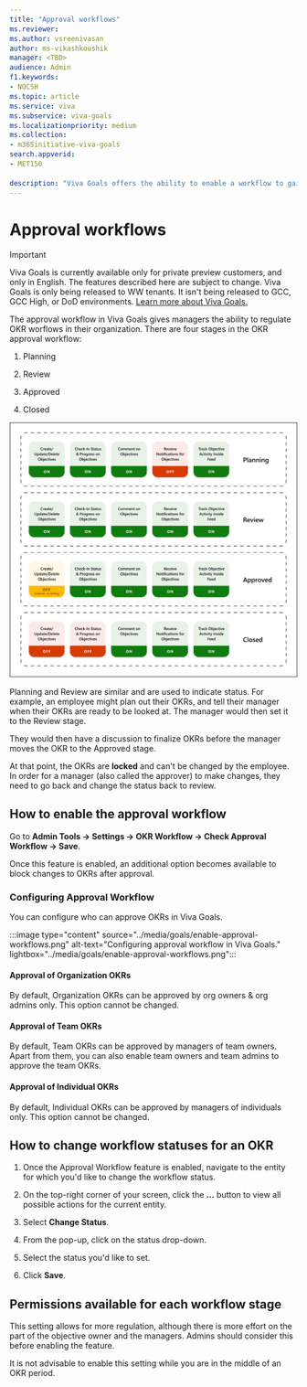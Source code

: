 ```yaml
---
title: "Approval workflows"
ms.reviewer: 
ms.author: vsreenivasan
author: ms-vikashkoushik
manager: <TBD>
audience: Admin
f1.keywords:
- NOCSH
ms.topic: article
ms.service: viva
ms.subservice: viva-goals
ms.localizationpriority: medium
ms.collection:  
- m365initiative-viva-goals
search.appverid:
- MET150

description: "Viva Goals offers the ability to enable a workflow to gain manager approval when setting OKRs."
---
```


# Approval workflows 

> [!IMPORTANT]
> Viva Goals is currently available only for private preview customers, and only in English. The features described here are subject to change. Viva Goals is only being released to WW tenants. It isn't being released to GCC, GCC High, or DoD environments. [Learn more about Viva Goals.](https://go.microsoft.com/fwlink/?linkid=2189933)

The approval workflow in Viva Goals gives managers the ability to regulate OKR worflows in their organization. There are four stages in the OKR approval workflow:

1. Planning

2. Review

3. Approved

4. Closed

![approval workflows](../media/goals/4/44/a.png)
   
Planning and Review are similar and are used to indicate status. For example, an employee might plan out their OKRs, and tell their manager when their OKRs are ready to be looked at. The manager would then set it to the Review stage.

They would then have a discussion to finalize OKRs before the manager moves the OKR to the Approved stage.

At that point, the OKRs are **locked** and can't be changed by the employee. In order for a manager (also called the approver) to make changes, they need to go back and change the status back to review.

## How to enable the approval workflow

Go to **Admin Tools -> Settings -> OKR Workflow -> Check Approval Workflow -> Save**.

Once this feature is enabled, an additional option becomes available to block changes to OKRs after approval.
   
### Configuring Approval Workflow 

You can configure who can approve OKRs in Viva Goals. 

:::image type="content" source="../media/goals/enable-approval-workflows.png" alt-text="Configuring approval workflow in Viva Goals." lightbox="../media/goals/enable-approval-workflows.png":::

#### Approval of Organization OKRs 

By default, Organization OKRs can be approved by org owners & org admins only. This option cannot be changed. 

#### Approval of Team OKRs 

By default, Team OKRs can be approved by managers of team owners. Apart from them, you can also enable team owners and team admins to approve the team OKRs. 

#### Approval of Individual OKRs 

By default, Individual OKRs can be approved by managers of individuals only. This option cannot be changed. 

## How to change workflow statuses for an OKR 
  
1. Once the Approval Workflow feature is enabled, navigate to the entity for which you'd like to change the workflow status.
  
2. On the top-right corner of your screen, click the **...** button to view all possible actions for the current entity.

3. Select **Change Status**.
    
4. From the pop-up, click on the status drop-down.
   
5. Select the status you'd like to set.
 
6. Click **Save**.
  
## Permissions available for each workflow stage

This setting allows for more regulation, although there is more effort on the part of the objective owner and the managers. Admins should consider this before enabling the feature.

It is not advisable to enable this setting while you are in the middle of an OKR period.
